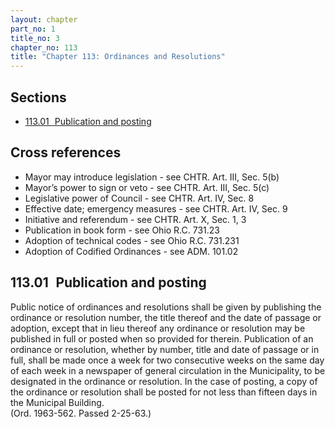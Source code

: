 ```yaml
---
layout: chapter
part_no: 1
title_no: 3
chapter_no: 113
title: "Chapter 113: Ordinances and Resolutions"
---
```


## Sections

* [113.01   Publication and posting](#11301-publication-and-posting)

## Cross references

* Mayor may introduce legislation - see CHTR. Art. III, Sec. 5(b)
* Mayor’s power to sign or veto - see CHTR. Art. III, Sec. 5(c)
* Legislative power of Council - see CHTR. Art. IV, Sec. 8
* Effective date; emergency measures - see CHTR. Art. IV, Sec. 9
* Initiative and referendum - see CHTR. Art. X, Sec. 1, 3
* Publication in book form - see Ohio R.C. 731.23
* Adoption of technical codes - see Ohio R.C. 731.231
* Adoption of Codified Ordinances - see ADM. 101.02

## 113.01   Publication and posting

Public notice of ordinances and resolutions shall be given by publishing the
ordinance or resolution number, the title thereof and the date of passage or
adoption, except that in lieu thereof any ordinance or resolution may be
published in full or posted when so provided for therein. Publication of an
ordinance or resolution, whether by number, title and date of passage or in
full, shall be made once a week for two consecutive weeks on the same day of
each week in a newspaper of general circulation in the Municipality, to be
designated in the ordinance or resolution. In the case of posting, a copy of the
ordinance or resolution shall be posted for not less than fifteen days in the
Municipal Building.  
(Ord. 1963-562. Passed 2-25-63.)
